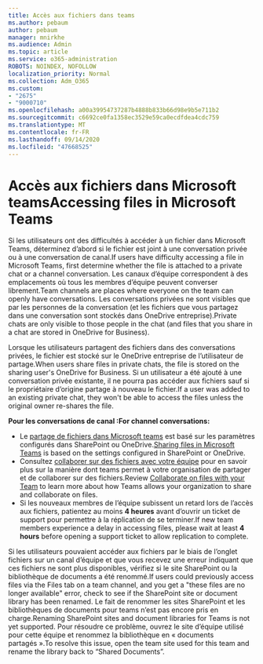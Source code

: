 ```yaml
---
title: Accès aux fichiers dans teams
ms.author: pebaum
author: pebaum
manager: mnirkhe
ms.audience: Admin
ms.topic: article
ms.service: o365-administration
ROBOTS: NOINDEX, NOFOLLOW
localization_priority: Normal
ms.collection: Adm_O365
ms.custom:
- "2675"
- "9000710"
ms.openlocfilehash: a00a39954737287b4888b833b66d98e9b5e711b2
ms.sourcegitcommit: c6692ce0fa1358ec3529e59ca0ecdfdea4cdc759
ms.translationtype: MT
ms.contentlocale: fr-FR
ms.lasthandoff: 09/14/2020
ms.locfileid: "47668525"
---
```

# <a name="accessing-files-in-microsoft-teams"></a><span data-ttu-id="a286f-102">Accès aux fichiers dans Microsoft teams</span><span class="sxs-lookup"><span data-stu-id="a286f-102">Accessing files in Microsoft Teams</span></span>

<span data-ttu-id="a286f-103">Si les utilisateurs ont des difficultés à accéder à un fichier dans Microsoft Teams, déterminez d’abord si le fichier est joint à une conversation privée ou à une conversation de canal.</span><span class="sxs-lookup"><span data-stu-id="a286f-103">If users have difficulty accessing a file in Microsoft Teams, first determine whether the file is attached to a private chat or a channel conversation.</span></span> <span data-ttu-id="a286f-104">Les canaux d’équipe correspondent à des emplacements où tous les membres d’équipe peuvent converser librement.</span><span class="sxs-lookup"><span data-stu-id="a286f-104">Team channels are places where everyone on the team can openly have conversations.</span></span> <span data-ttu-id="a286f-105">Les conversations privées ne sont visibles que par les personnes de la conversation (et les fichiers que vous partagez dans une conversation sont stockés dans OneDrive entreprise).</span><span class="sxs-lookup"><span data-stu-id="a286f-105">Private chats are only visible to those people in the chat (and files that you share in a chat are stored in OneDrive for Business).</span></span>

<span data-ttu-id="a286f-106">Lorsque les utilisateurs partagent des fichiers dans des conversations privées, le fichier est stocké sur le OneDrive entreprise de l’utilisateur de partage.</span><span class="sxs-lookup"><span data-stu-id="a286f-106">When users share files in private chats, the file is stored on the sharing user's OneDrive for Business.</span></span> <span data-ttu-id="a286f-107">Si un utilisateur a été ajouté à une conversation privée existante, il ne pourra pas accéder aux fichiers sauf si le propriétaire d’origine partage à nouveau le fichier.</span><span class="sxs-lookup"><span data-stu-id="a286f-107">If a user was added to an existing private chat, they won't be able to access the files unless the original owner re-shares the file.</span></span>    

<span data-ttu-id="a286f-108">**Pour les conversations de canal :**</span><span class="sxs-lookup"><span data-stu-id="a286f-108">**For channel conversations:**</span></span>

- <span data-ttu-id="a286f-109">Le [partage de fichiers dans Microsoft teams](https://docs.microsoft.com/MicrosoftTeams/sharing-files-in-teams) est basé sur les paramètres configurés dans SharePoint ou OneDrive.</span><span class="sxs-lookup"><span data-stu-id="a286f-109">[Sharing files in Microsoft Teams](https://docs.microsoft.com/MicrosoftTeams/sharing-files-in-teams) is based on the settings configured in SharePoint or OneDrive.</span></span> 
- <span data-ttu-id="a286f-110">Consultez [collaborer sur des fichiers avec votre équipe](https://support.office.com/article/Collaborate-on-files-with-your-Team-9b200289-dbac-4823-85bd-628a5c7bb0ae) pour en savoir plus sur la manière dont teams permet à votre organisation de partager et de collaborer sur des fichiers.</span><span class="sxs-lookup"><span data-stu-id="a286f-110">Review [Collaborate on files with your Team](https://support.office.com/article/Collaborate-on-files-with-your-Team-9b200289-dbac-4823-85bd-628a5c7bb0ae) to learn more about how Teams allows your organization to share and collaborate on files.</span></span> 
- <span data-ttu-id="a286f-111">Si les nouveaux membres de l’équipe subissent un retard lors de l’accès aux fichiers, patientez au moins **4 heures** avant d’ouvrir un ticket de support pour permettre à la réplication de se terminer.</span><span class="sxs-lookup"><span data-stu-id="a286f-111">If new team members experience a delay in accessing files, please wait at least **4 hours** before opening a support ticket to allow replication to complete.</span></span> 

<span data-ttu-id="a286f-112">Si les utilisateurs pouvaient accéder aux fichiers par le biais de l’onglet fichiers sur un canal d’équipe et que vous recevez une erreur indiquant que ces fichiers ne sont plus disponibles, vérifiez si le site SharePoint ou la bibliothèque de documents a été renommé.</span><span class="sxs-lookup"><span data-stu-id="a286f-112">If users could previously access files via the Files tab on a team channel, and you get a "these files are no longer available" error, check to see if the SharePoint site or document library has been renamed.</span></span> <span data-ttu-id="a286f-113">Le fait de renommer les sites SharePoint et les bibliothèques de documents pour teams n’est pas encore pris en charge.</span><span class="sxs-lookup"><span data-stu-id="a286f-113">Renaming SharePoint sites and document libraries for Teams is not yet supported.</span></span> <span data-ttu-id="a286f-114">Pour résoudre ce problème, ouvrez le site d’équipe utilisé pour cette équipe et renommez la bibliothèque en « documents partagés ».</span><span class="sxs-lookup"><span data-stu-id="a286f-114">To resolve this issue, open the team site used for this team and rename the library back to “Shared Documents”.</span></span>